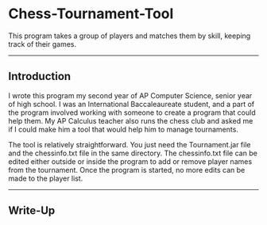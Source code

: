 # Chess-Tournament-Tool
This program takes a group of players and matches them by skill, keeping track of their games.

<hr>

<h2>Introduction</h2>

I wrote this program my second year of AP Computer Science, senior year of high school. I was an International Baccaleaureate student, and a part of the program involved working with someone to create a program that could help them. My AP Calculus teacher also runs the chess club and asked me if I could make him a tool that would help him to manage tournaments.

The tool is relatively straightforward. You just need the Tournament.jar file and the chessinfo.txt file in the same directory. The chessinfo.txt file can be edited either outside or inside the program to add or remove player names from the tournament. Once the program is started, no more edits can be made to the player list.

<hr>

<h2>Write-Up</h2>

